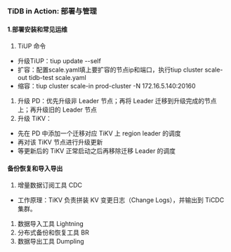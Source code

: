 ### TiDB in Action: 部署与管理

#### 1.部署安装和常见运维
1. TiUP 命令
  * 升级TiUP：tiup update --self 
  * 扩容：配置scale.yaml填上要扩容的节点ip和端口，执行tiup cluster scale-out tidb-test scale.yaml
  * 缩容：tiup cluster scale-in prod-cluster -N 172.16.5.140:20160
1. 升级 PD：优先升级非 Leader 节点；再将 Leader 迁移到升级完成的节点上；再升级旧的 Leader 节点
1. 升级 TiKV：
  * 先在 PD 中添加一个迁移对应 TiKV 上 region leader 的调度
  * 再对该 TiKV 节点进行升级更新
  * 等更新后的 TiKV 正常启动之后再移除迁移 Leader 的调度

#### 备份恢复和导入导出
1. 增量数据订阅工具 CDC
  * 工作原理：TiKV 负责拼装 KV 变更日志（Change Logs），并输出到 TiCDC 集群。
1. 数据导入工具 Lightning
1. 分布式备份和恢复工具 BR
1. 数据导出工具 Dumpling


